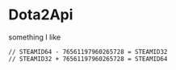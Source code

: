 # Dota2Api
something I like

    // STEAMID64 - 76561197960265728 = STEAMID32
    // STEAMID32 + 76561197960265728 = STEAMID64
